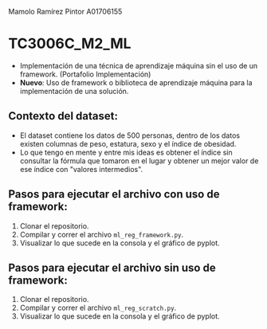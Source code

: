 Mamolo Ramírez Pintor
A01706155
# TC3006C_M2_ML
* Implementación de una técnica de aprendizaje máquina sin el uso de un framework. (Portafolio Implementación)
* **Nuevo**: Uso de framework o biblioteca de aprendizaje máquina para la implementación de una solución.

## Contexto del dataset:
* El dataset contiene los datos de 500 personas, dentro de los datos existen columnas de peso, estatura, sexo y el índice de obesidad.
* Lo que tengo en mente y entre mis ideas es obtener el índice sin consultar la fórmula que tomaron en el lugar y obtener un mejor valor de ese índice con "valores intermedios".

## Pasos para ejecutar el archivo con uso de framework:
1. Clonar el repositorio.
2. Compilar y correr el archivo ```ml_reg_framework.py```.
3. Visualizar lo que sucede en la consola y el gráfico de pyplot.

## Pasos para ejecutar el archivo sin uso de framework:
1. Clonar el repositorio.
2. Compilar y correr el archivo ```ml_reg_scratch.py```.
3. Visualizar lo que sucede en la consola y el gráfico de pyplot.